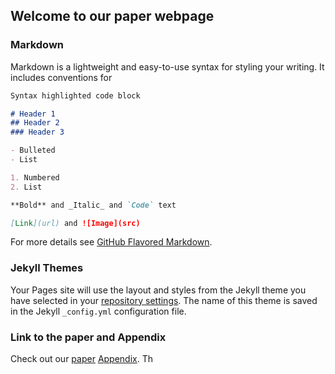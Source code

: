 ## Welcome to our paper webpage

### Markdown

Markdown is a lightweight and easy-to-use syntax for styling your writing. It includes conventions for

```markdown
Syntax highlighted code block

# Header 1
## Header 2
### Header 3

- Bulleted
- List

1. Numbered
2. List

**Bold** and _Italic_ and `Code` text

[Link](url) and ![Image](src)
```

For more details see [GitHub Flavored Markdown](https://guides.github.com/features/mastering-markdown/).

### Jekyll Themes


Your Pages site will use the layout and styles from the Jekyll theme you have selected in your [repository settings](https://github.com/nsping13/steer.github.io/settings). The name of this theme is saved in the Jekyll `_config.yml` configuration file.

### Link to the paper and Appendix

Check out our [paper](https://docs.github.com/categories/github-pages-basics/) [Appendix](https://github.com/contact).
Th
